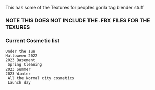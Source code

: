 This has some of the Textures for peoples gorila tag blender stuff

### NOTE THIS DOES NOT INCLUDE THE .FBX FILES FOR THE TEXURES

### Current Cosmetic list

  	Under the sun
  	Halloween 2022
  	2023 Basement
 	 Spring Cleaning
  	2023 Summer
  	2023 Winter
 	 All the Normal city cosmetics
 	 Launch day
